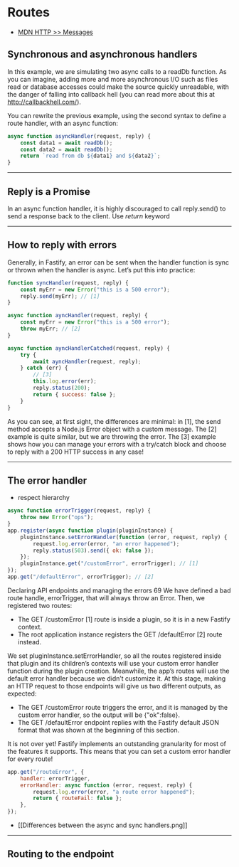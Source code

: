 # Routes

- [MDN HTTP >> Messages](https://developer.mozilla.org/en-US/docs/Web/HTTP/Messages.)

## Synchronous and asynchronous handlers

In this example, we are simulating two async calls to a readDb function. As you can imagine, adding more and more asynchronous I/O such as files read or database accesses could make the source quickly unreadable, with the danger of falling into callback hell (you can read more about this at http://callbackhell.com/).

You can rewrite the previous example, using the second syntax to define a route handler, with an async function:

```js
async function asyncHandler(request, reply) {
	const data1 = await readDb();
	const data2 = await readDb();
	return `read from db ${data1} and ${data2}`;
}
```

---

## Reply is a Promise

In an async function handler, it is highly discouraged to call reply.send() to send a response back to the client. Use _return_ keyword

---

## How to reply with errors

Generally, in Fastify, an error can be sent when the handler function is sync or thrown when the handler is async. Let’s put this into practice:

```js
function syncHandler(request, reply) {
	const myErr = new Error("this is a 500 error");
	reply.send(myErr); // [1]
}

async function ayncHandler(request, reply) {
	const myErr = new Error("this is a 500 error");
	throw myErr; // [2]
}

async function ayncHandlerCatched(request, reply) {
	try {
		await ayncHandler(request, reply);
	} catch (err) {
		// [3]
		this.log.error(err);
		reply.status(200);
		return { success: false };
	}
}
```

As you can see, at first sight, the differences are minimal: in [1], the send method accepts a Node.js Error object with a custom message. The [2] example is quite similar, but we are throwing the error. The [3] example shows how you can manage your errors with a try/catch block and choose to reply with a 200 HTTP success in any case!

---

## The error handler

- respect hierarchy

```js
async function errorTrigger(request, reply) {
	throw new Error("ops");
}
app.register(async function plugin(pluginInstance) {
	pluginInstance.setErrorHandler(function (error, request, reply) {
		request.log.error(error, "an error happened");
		reply.status(503).send({ ok: false });
	});
	pluginInstance.get("/customError", errorTrigger); // [1]
});
app.get("/defaultError", errorTrigger); // [2]
```

Declaring API endpoints and managing the errors 69 We have defined a bad route handle, errorTrigger, that will always throw an Error. Then, we registered two routes:

- The GET /customError [1] route is inside a plugin, so it is in a new Fastify context.
- The root application instance registers the GET /defaultError [2] route instead.

We set pluginInstance.setErrorHandler, so all the routes registered inside that plugin and its children’s contexts will use your custom error handler function during the plugin creation. Meanwhile, the app’s routes will use the default error handler because we didn’t customize it. At this stage, making an HTTP request to those endpoints will give us two different outputs, as expected:

- The GET /customError route triggers the error, and it is managed by the custom error handler, so the output will be {"ok":false}.
- The GET /defaultError endpoint replies with the Fastify default JSON format that was shown at the beginning of this section.

It is not over yet! Fastify implements an outstanding granularity for most of the features it supports. This means that you can set a custom error handler for every route!

```js
app.get("/routeError", {
	handler: errorTrigger,
	errorHandler: async function (error, request, reply) {
		request.log.error(error, "a route error happened");
		return { routeFail: false };
	},
});
```

- [[Differences between the async and sync handlers.png]]

---

## Routing to the endpoint

